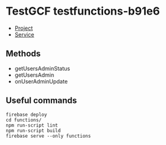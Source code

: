 # TestGCF testfunctions-b91e6

* [Project](https://console.firebase.google.com/u/0/project/testfunctions-b91e6/functions/logs?search=&severity=DEBUG)
* [Service](https://us-central1-testfunctions-b91e6.cloudfunctions.net/)

## Methods
* getUsersAdminStatus
* getUsersAdmin
* onUserAdminUpdate
  
## Useful commands
```console
firebase deploy
cd functions/
npm run-script lint
npm run-script build
firebase serve --only functions
```

